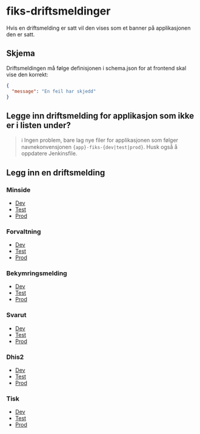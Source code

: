 # fiks-driftsmeldinger

Hvis en driftsmelding er satt vil den vises som et banner på applikasjonen den er satt.

## Skjema

Driftsmeldingen må følge definisjonen i schema.json for at frontend skal vise den korrekt:

```json
{
  "message": "En feil har skjedd"
}
```

## Legge inn driftsmelding for applikasjon som ikke er i listen under?

> :information_source: Ingen problem, bare lag nye filer for applikasjonen som følger navnekonvensjonen
`{app}-fiks-{dev|test|prod}`. Husk også å oppdatere Jenkinsfile. 

## Legg inn en driftsmelding

### Minside

- [Dev](https://github.com/ks-no/fiks-driftsmeldinger/edit/master/minside-fiks-dev.json)
- [Test](https://github.com/ks-no/fiks-driftsmeldinger/edit/master/minside-fiks-test.json)
- [Prod](https://github.com/ks-no/fiks-driftsmeldinger/edit/master/minside-fiks-prod.json)

### Forvaltning

- [Dev](https://github.com/ks-no/fiks-driftsmeldinger/edit/master/forvaltning-fiks-dev.json)
- [Test](https://github.com/ks-no/fiks-driftsmeldinger/edit/master/forvaltning-fiks-test.json)
- [Prod](https://github.com/ks-no/fiks-driftsmeldinger/edit/master/forvaltning-fiks-prod.json)

### Bekymringsmelding

- [Dev](https://github.com/ks-no/fiks-driftsmeldinger/edit/master/bekymringsmelding-fiks-dev.json)
- [Test](https://github.com/ks-no/fiks-driftsmeldinger/edit/master/bekymringsmelding-fiks-test.json)
- [Prod](https://github.com/ks-no/fiks-driftsmeldinger/edit/master/bekymringsmelding-fiks-prod.json)

### Svarut

- [Dev](https://github.com/ks-no/fiks-driftsmeldinger/edit/master/svarut-fiks-dev.json)
- [Test](https://github.com/ks-no/fiks-driftsmeldinger/edit/master/svarut-fiks-test.json)
- [Prod](https://github.com/ks-no/fiks-driftsmeldinger/edit/master/svarut-fiks-prod.json)

### Dhis2

- [Dev](https://github.com/ks-no/fiks-driftsmeldinger/edit/master/dhis2-fiks-dev.json)
- [Test](https://github.com/ks-no/fiks-driftsmeldinger/edit/master/dhis2-fiks-test.json)
- [Prod](https://github.com/ks-no/fiks-driftsmeldinger/edit/master/dhis2-fiks-prod.json)

### Tisk

- [Dev](https://github.com/ks-no/fiks-driftsmeldinger/edit/master/tisk-fiks-dev.json)
- [Test](https://github.com/ks-no/fiks-driftsmeldinger/edit/master/tisk-fiks-test.json)
- [Prod](https://github.com/ks-no/fiks-driftsmeldinger/edit/master/tisk-fiks-prod.json)